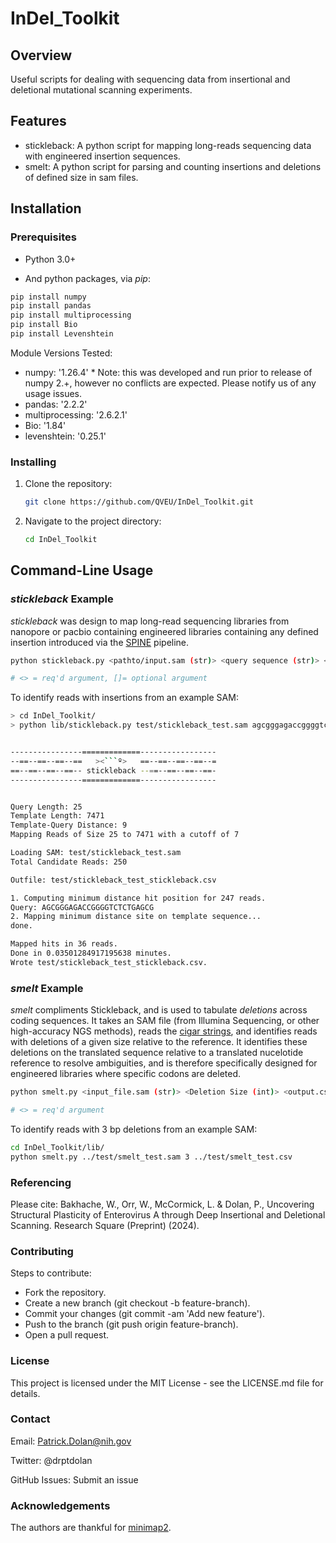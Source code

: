 # InDel_Toolkit

## Overview

Useful scripts for dealing with sequencing data from insertional and deletional mutational scanning experiments. 

## Features

- stickleback: A python script for mapping long-reads sequencing data with engineered insertion sequences.
- smelt: A python script for parsing and counting insertions and deletions of defined size in sam files. 

## Installation

### Prerequisites

- Python 3.0+

- And python packages, via *pip*:
  
```bash
pip install numpy
pip install pandas
pip install multiprocessing
pip install Bio
pip install Levenshtein
```

Module Versions Tested: 
- numpy: '1.26.4' * Note: this was developed and run prior to release of numpy 2.+, however no conflicts are expected. Please notify us of any usage issues. 
- pandas: '2.2.2'
- multiprocessing: '2.6.2.1'
- Bio: '1.84'
- levenshtein: '0.25.1'


### Installing

1. Clone the repository:
    ```bash
    git clone https://github.com/QVEU/InDel_Toolkit.git
    ```
2. Navigate to the project directory:
    ```bash
    cd InDel_Toolkit
    ```
    
## Command-Line Usage

### *stickleback* Example

*stickleback* was design to map long-read sequencing libraries from nanopore or pacbio containing engineered libraries containing any defined insertion introduced via the [SPINE](https://academic.oup.com/nar/article/48/2/e11/5634037) pipeline.

```bash
python stickleback.py <pathto/input.sam (str)> <query sequence (str)> </path/to/templateFasta (str)> [Min Read Length (int)] [Max Read Length (int)]

# <> = req'd argument, []= optional argument

```

To identify reads with insertions from an example SAM:

```bash
> cd InDel_Toolkit/
> python lib/stickleback.py test/stickleback_test.sam agcgggagaccggggtctctgagcg lib/templates/puc19-ev71-twtainan1998_4643-bsmbi-and-bsai-free-deleted-1-annotations-1-7471.fasta 


----------------=============-----------------
--==--==--==--==   ><```º>   ==--==--==--==--=
==--==--==--==-- stickleback --==--==--==--==-
----------------=============-----------------


Query Length: 25
Template Length: 7471
Template-Query Distance: 9
Mapping Reads of Size 25 to 7471 with a cutoff of 7

Loading SAM: test/stickleback_test.sam
Total Candidate Reads: 250

Outfile: test/stickleback_test_stickleback.csv

1. Computing minimum distance hit position for 247 reads.
Query: AGCGGGAGACCGGGGTCTCTGAGCG
2. Mapping minimum distance site on template sequence...
done.

Mapped hits in 36 reads.
Done in 0.03501284917195638 minutes.
Wrote test/stickleback_test_stickleback.csv.

```

### *smelt* Example

*smelt* compliments Stickleback, and is used to tabulate *deletions* across coding sequences. It takes an SAM file (from Illumina Sequencing, or other high-accuracy NGS methods), reads the [cigar strings](https://jef.works/blog/2017/03/28/CIGAR-strings-for-dummies/), and identifies reads with deletions of a given size relative to the reference. It identifies these deletions on the translated sequence relative to a translated nucelotide reference to resolve ambiguities, and is therefore specifically designed for engineered libraries where specific codons are deleted. 

```bash
python smelt.py <input_file.sam (str)> <Deletion Size (int)> <output.csv (str)>

# <> = req'd argument

```

To identify reads with 3 bp deletions from an example SAM:

```bash
cd InDel_Toolkit/lib/
python smelt.py ../test/smelt_test.sam 3 ../test/smelt_test.csv
```

### Referencing
Please cite: Bakhache, W., Orr, W., McCormick, L. & Dolan, P., Uncovering Structural Plasticity of Enterovirus A through Deep Insertional and Deletional Scanning. Research Square (Preprint) (2024).

### Contributing

Steps to contribute: 

- Fork the repository.
- Create a new branch (git checkout -b feature-branch).
- Commit your changes (git commit -am 'Add new feature').
- Push to the branch (git push origin feature-branch).
- Open a pull request.

### License

This project is licensed under the MIT License - see the LICENSE.md file for details.

### Contact

Email: Patrick.Dolan@nih.gov

Twitter: @drptdolan

GitHub Issues: Submit an issue

### Acknowledgements

The authors are thankful for [minimap2](https://github.com/lh3/minimap2).
